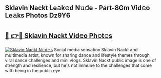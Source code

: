 ## Sklavin Nackt Le𝚊k𝚎d N𝚞𝚍e - Part-8Gm Vid𝚎o Le𝚊ks Photos Dz9Y6

# <h2><a href="http://fb6b9tw.evod.top/?m=Sklavin+Nackt">🔗 👉🔴 Sklavin Nackt Vid𝚎o Ph𝚘t𝚘s</a></h2>

[![Sklavin Nackt N𝚞d𝚎s](https://i.imgur.com/8V9OHl7.gif)](http://fb6b9tw.evod.top/?m=Sklavin+Nackt)
Social media sensation Sklavin Nackt and multimedia artist, known for sharing dance and lifestyle themes through viral dance challenges and mini vlogs. Sklavin Nackt public image is one of strength and resilience, but he's not immune to the challenges that come with being in the public eye. 

